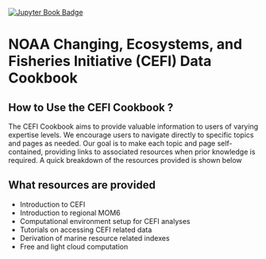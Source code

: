 [![Jupyter Book Badge](https://jupyterbook.org/badge.svg)](https://noaa-cefi-portal.github.io/cefi-cookbook/content/cefi_goal.html)
# NOAA Changing, Ecosystems, and Fisheries Initiative (CEFI) Data Cookbook

## How to Use the CEFI Cookbook ?
The CEFI Cookbook aims to provide valuable information to users of varying expertise levels. We encourage users to navigate directly to specific topics and pages as needed. Our goal is to make each topic and page self-contained, providing links to associated resources when prior knowledge is required. A quick breakdown of the resources provided is shown below

## What resources are provided
- Introduction to CEFI
- Introduction to regional MOM6
- Computational environment setup for CEFI analyses
- Tutorials on accessing CEFI related data
- Derivation of marine resource related indexes
- Free and light cloud computation